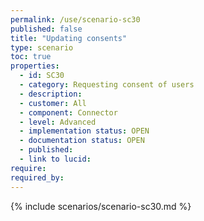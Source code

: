 ```yaml
---
permalink: /use/scenario-sc30
published: false
title: "Updating consents"
type: scenario
toc: true
properties:
  - id: SC30
  - category: Requesting consent of users
  - description:
  - customer: All
  - component: Connector
  - level: Advanced
  - implementation status: OPEN
  - documentation status: OPEN
  - published:
  - link to lucid:
require:
required_by:
---
```


{% include scenarios/scenario-sc30.md %}
